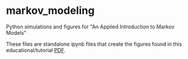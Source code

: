 # markov_modeling
Python simulations and figures for "An Applied Introduction to Markov Models"

These files are standalone ipynb files that create the figures found in this educational/tutorial <a href="https://www.dropbox.com/scl/fi/93vwcbrxjhdgybaw6qeoe/Markov_Chain_Modeling.pdf?rlkey=hut54dik7ezc7ltyf2xbbqxfr&raw=1" target="_blank">PDF</a>.
